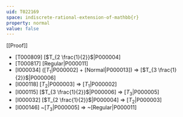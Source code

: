 ```yaml
---
uid: T022169
space: indiscrete-rational-extension-of-mathbb{r}
property: normal
value: false
---
```

[[Proof]]

* [T000809] [$T_{2 \frac{1}{2}}$|P000004]
* [T000817] [Regular|P000011]
* [I000034] ([$T_1$|P000002] + [Normal|P000013]) => [$T_{3 \frac{1}{2}}$|P000006]
* [I000118] [$T_2$|P000003] => [$T_1$|P000002]
* [I000115] [$T_{3 \frac{1}{2}}$|P000006] => [$T_3$|P000005]
* [I000032] [$T_{2 \frac{1}{2}}$|P000004] => [$T_2$|P000003]
* [I000146] ~[$T_3$|P000005] => ~[Regular|P000011]

